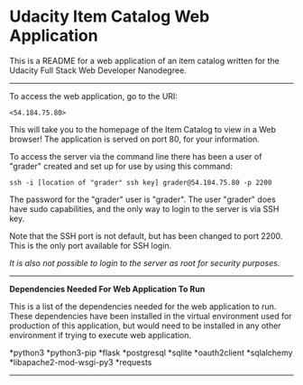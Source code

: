 # Udacity Item Catalog Web Application

This is a README for a web application of an item catalog written for the
Udacity Full Stack Web Developer Nanodegree.

---

To access the web application, go to the URI:

    <54.184.75.80>

This will take you to the homepage of the Item Catalog to view in a Web
browser! The application is served on port 80, for your information.

To access the server via the command line there has been a user of "grader"
created and set up for use by using this command:

    ssh -i [location of "grader" ssh key] grader@54.184.75.80 -p 2200

The password for the "grader" user is "grader". The user "grader" does have
sudo capabilities, and the only way to login to the server is via SSH key.

Note that the SSH port is not default, but has been changed to port 2200.
This is the only port available for SSH login.

*It is also not possible to login to the server as root for security purposes.*

---

**Dependencies Needed For Web Application To Run**

This is a list of the dependencies needed for the web application to run.
These dependencies have been installed in the virtual environment used for
production of this application, but would need to be installed in any other
environment if trying to execute web application.

*python3
*python3-pip
*flask
*postgresql
*sqlite
*oauth2client
*sqlalchemy
*libapache2-mod-wsgi-py3
*requests

---
